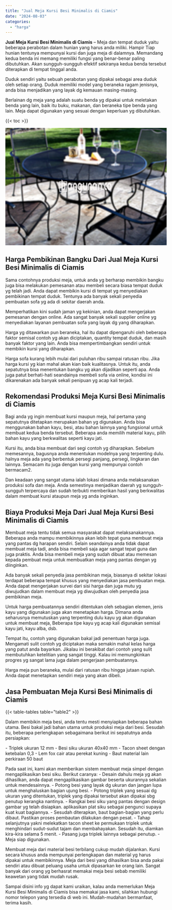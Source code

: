 ```yaml
---
title: "Jual Meja Kursi Besi Minimalis di Ciamis"
date: "2024-08-03"
categories: 
  - "harga"
---
```


**Jual Meja Kursi Besi Minimalis di Ciamis** – Meja dan tempat duduk yaitu beberapa perabotan dalam hunian yang harus anda miliki. Hampir Tiap hunian tentunya mempunyai kursi dan juga meja di dalamnya. Memandang kedua benda ini memang memiliki fungsi yang benar-benar paling dibutuhkan. Akan sungguh-sungguh efektif sekiranya kedua benda tersebut diterapkan di tempat tinggal anda.

Duduk sendiri yaitu sebuah perabotan yang dipakai sebagai area duduk oleh setiap orang. Duduk memiliki model yang beraneka ragam jenisnya, anda bisa menjadikan yang layak dg kemauan masing-masing.

Berlainan dg meja yang adalah suatu benda yg dipakai untuk meletakan benda yang lain, baik itu buku, makanan, dan beraneka tipe benda yang lain. Meja dapat digunakan yang sesuai dengan keperluan yg dibutuhkan.

{{< toc >}}

![Jual Meja Kursi Besi Minimalis di Ciamis](/images/jual-meja-besi-murah27.png)

## Harga Pembikinan Bangku Dari Jual Meja Kursi Besi Minimalis di Ciamis

Sama contohnya produksi meja, untuk anda yg berharap membikin bangku juga bisa melakukan pemesanan atau membeli secara biasa tempat duduk yg telah jadi. Anda dapat membikin kursi di tempat yg menyediakan pembikinan tempat duduk. Tentunya ada banyak sekali penyedia pembuatan sofa yg ada di sekitar daerah anda.

Memperhatikan kini sudah jaman yg kekinian, anda dapat mengerjakan pemesanan dengan online. Ada sangat banyak sekali supplier online yg menyediakan layanan pembuatan sofa yang layak dg yang diharapkan.

Harga yg ditawarkan pun beraneka, hal itu dapat dipengaruhi oleh beberapa faktor semisal contoh yg akan diciptakan, quantity tempat duduk, dan masih banyak faktor yang lain. Anda bisa mempertimbangkan sendiri untuk membikin kursi yang diharapkan.

Harga sofa kurang lebih mulai dari puluhan ribu sampai ratusan ribu. Jika harga kursi yg kian mahal akan kian baik kualitasnya. Untuk itu, anda sepatutnya bisa menentukan bangku yg akan dijadikan seperti apa. Anda juga patut berhati-hati seandainya membeli sofa via online, kondisi ini dikarenakan ada banyak sekali penipuan yg acap kali terjadi.

## Rekomendasi Produksi Meja Kursi Besi Minimalis di Ciamis

Bagi anda yg ingin membuat kursi maupun meja, hal pertama yang sepatutnya ditetapkan merupakan bahan yg digunakan. Anda bisa menggunakan bahan kayu, besi, atau bahan lainnya yang fungsional untuk membuat kedua benda tersebut. Beberapa anda memilih material kayu, pilih bahan kayu yang berkwalitas seperti kayu jati.

Kursi itu, anda bisa membuat dari segi contoh yg diharapkan. Sebelum memesannya, bagusnya anda menentukan modelnya yang terpenting dulu. halnya meja ada yang berbentuk persegi panjang, persegi, lingkaran dan lainnya. Semacam itu juga dengan kursi yang mempunyai contoh bermacam2.

Dan keadaan yang sangat utama ialah lokasi dimana anda melaksanakan produksi sofa dan meja. Anda semestinya menjadikan daerah yg sungguh-sungguh terpercaya dan sudah terbukti memberikan hasil yang berkwalitas dalam membuat kursi ataupun meja yg anda inginkan.

## Biaya Produksi Meja Dari Jual Meja Kursi Besi Minimalis di Ciamis

Membuat meja tentu tidak semua masyarakat dapat melaksanakannya. Beberapa anda mampu membikinnya akan lebih tepat guna membuat meja yang pantas dg harapan sendiri. Selain seandainya anda tidak dapat membuat meja tadi, anda bisa membeli saja agar sangat tepat guna dan juga praktis. Anda bisa membeli meja yang sudah dibuat atau memesan kepada pembuat meja untuk membuatkan meja yang pantas dengan yg diinginkan.

Ada banyak sekali penyedia jasa pembikinan meja, biasanya di sekitar lokasi terdapat beberapa tempat khusus yang menyediakan jasa pembuatan meja. Anda dapat mengerjakan survei dari sisi harga dan juga mutu yg diwujudkan dalam membuat meja yg diwujudkan oleh penyedia jasa pembikinan meja.

Untuk harga pembuatannya sendiri ditentukan oleh sebagian elemen, jenis kayu yang digunakan juga akan menetapkan harga. Dimana anda seharusnya memutuskan yang terpenting dulu kayu yg akan digunakan untuk membuat meja, Beberapa tipe kayu yg acap kali digunakan semisal kayu jati, kayu alba, dsb.

Tempat itu, contoh yang digunakan bakal jadi penentuan harga juga. Mengamati sulit contoh yg diciptakan maka semakin mahal kelas harga yang patut anda bayarkan. Jikalau ini berakibat dari contoh yang sulit membutuhkan ketelitian yang sangat tinggi. Kalau ini memungkinkan progres yg sangat lama juga dalam pengerjaan pembuatannya.

Harga meja pun beraneka, mulai dari ratusan ribu hingga jutaan rupiah. Anda dapat menetapkan sendiri meja yang akan dibeli.

## Jasa Pembuatan Meja Kursi Besi Minimalis di Ciamis

{{< table-tables table="table2" >}}

Dalam membikin meja besi, anda tentu mesti menyiapkan beberapa bahan utama. Besi bakal jadi bahan utama untuk produksi meja dari besi. Sesudah itu, beberapa perlengkapan sebagaimana berikut ini sepatutnya anda persiapkan:

\- Triplek ukuran 12 mm - Besi siku ukuran 40x40 mm - Tacon sheet dengan ketebalan 0,3 - Lem fox cair atau perekat kuning - Baut material lain perkiraan 50 baut

Pada saat ini, kami akan memberikan sistem membuat meja simpel dengan mengaplikasikan besi siku. Berikut caranya: - Desain dahulu meja yg akan dihasilkan, anda dapat mengaplikasikan gambar beserta ukurannya sekalian untuk mendesainnya. - Potong besi yang layak dg ukuran dan jangan lupa untuk menghaluskan bagian ujung besi. - Potong triplek yang sesuai dg ukuran yang ditentukan, triplek yang dipakai tersebut akan dipakai sbg penutup kerangka nantinya. - Rangkai besi siku yang pantas dengan design gambar yg telah disiapkan. aplikasikan plat siku sebagai pengunci supaya kuat kuat bagiannya. - Sesudah diterapkan, baut bagian-bagian yang perlu dibaut. Pastikan proses pembautan dilakukan dengan pesat. - Tahap selanjutnya yakni melekatkan tacon sheet ke permukaan triplek untuk menghindari sudut-sudut tajam dan membahayakan. Sesudah itu, diamkan kira-kira selama 5 menit. - Pasang juga triplek lainnya sebagai penutup. - Meja siap digunakan.

Membuat meja dari material besi terbilang cukup mudah dijalankan. Kursi secara khusus anda mempunyai perlengkapan dan material yg harus dipakai untuk membikinnya. Meja dari besi yang dihasilkan bisa anda pakai sendiri atau dibuat peluang usaha untuk dipasarkan ke orang lain. Sangat banyak dari orang yg berhasrat memakai meja besi sebab memiliki keawetan yang tidak mudah rusak.

Sampai disini info yg dapat kami uraikan, kalau anda memerlukan Meja Kursi Besi Minimalis di Ciamis bisa memakai jasa kami, silahkan hubungi nomor telepon yang tersedia di web ini. Mudah-mudahan bermanfaat, terima kasih.

